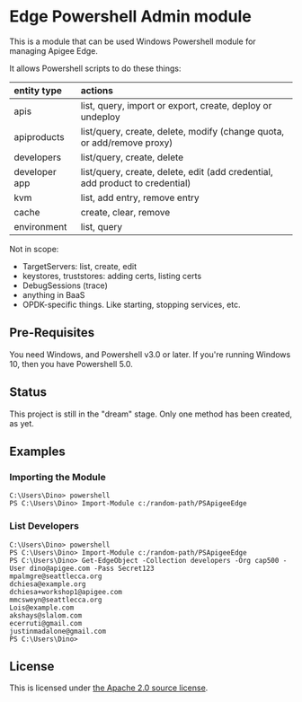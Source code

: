 # Edge Powershell Admin module

This is a module that can be used Windows Powershell module for managing Apigee Edge.

It allows Powershell scripts to do these things:

| entity type | actions  |
| :---------- | :---------- |
| apis        | list, query, import or export, create, deploy or undeploy
| apiproducts | list/query, create, delete, modify (change quota, or add/remove proxy)
| developers  | list/query, create, delete
| developer app | list/query, create, delete, edit (add credential, add product to credential)
| kvm         | list, add entry, remove entry
| cache       | create, clear, remove
| environment | list, query

Not in scope:

- TargetServers: list, create, edit
- keystores, truststores: adding certs, listing certs
- DebugSessions (trace)
- anything in BaaS
- OPDK-specific things.  Like starting, stopping services, etc.

## Pre-Requisites

You need Windows, and Powershell v3.0 or later. If you're running Windows 10,
then you have Powershell 5.0. 

## Status

This project is still in the "dream" stage.
Only one method has been created, as yet. 

## Examples

### Importing the Module

```
C:\Users\Dino> powershell
PS C:\Users\Dino> Import-Module c:/random-path/PSApigeeEdge
```

### List Developers

```
C:\Users\Dino> powershell
PS C:\Users\Dino> Import-Module c:/random-path/PSApigeeEdge
PS C:\Users\Dino> Get-EdgeObject -Collection developers -Org cap500 -User dino@apigee.com -Pass Secret123
mpalmgre@seattlecca.org
dchiesa@example.org
dchiesa+workshop1@apigee.com
mmcsweyn@seattlecca.org
Lois@example.com
akshays@slalom.com
ecerruti@gmail.com
justinmadalone@gmail.com
PS C:\Users\Dino>
```


## License

This is licensed under [the Apache 2.0 source license](LICENSE).

